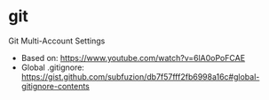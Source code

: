 # git
Git Multi-Account Settings

- Based on: https://www.youtube.com/watch?v=6lA0oPoFCAE
- Global .gitignore: https://gist.github.com/subfuzion/db7f57fff2fb6998a16c#global-gitignore-contents
